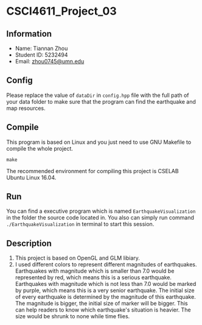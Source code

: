 # CSCI4611_Project_03
## Information
* Name: Tiannan Zhou
* Student ID: 5232494
* Email: zhou0745@umn.edu

## Config
Please replace the value of `dataDir` in `config.hpp` file with the full path of your data folder to make sure that the program can find the earthquake and map resources.

## Compile
This program is based on Linux and you just need to use GNU Makefile to compile the whole project.
```
make
```
The recommended environment for compiling this project is CSELAB Ubuntu Linux 16.04.

## Run
You can find a executive program which is named `EarthquakeVisualization` in the folder the source code located in. You also can simply run command `./EarthquakeVisualization` in terminal to start this session.

## Description
1. This project is based on OpenGL and GLM libiary.
2. I used different colors to represent different magnitudes of earthquakes. Earthquakes with magnitude which is smaller than 7.0 would be represented by red, which means this is a serious earthquake. Earthquakes with magnitude which is not less than 7.0 would be marked by purple, which means this is a very senior earthquake. The initial size of every earthquake is determined by the magnitude of this earthquake. The magnitude is bigger, the initial size of marker will be bigger. This can help readers to know which earthquake's situation is heavier. The size would be shrunk to none while time flies.
